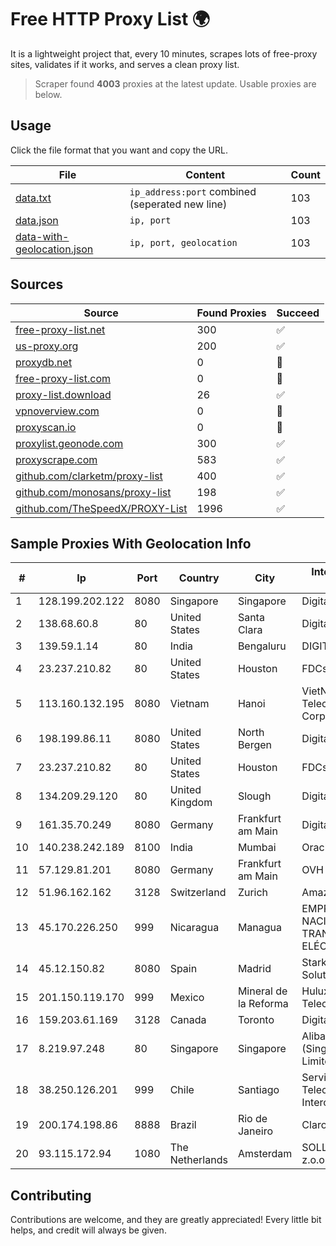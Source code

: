 
# Free HTTP Proxy List 🌍

It is a lightweight project that, every 10 minutes, scrapes lots of free-proxy sites, validates if it works, and serves a clean proxy list.


> Scraper found **4003** proxies at the latest update. Usable proxies are below.

## Usage

Click the file format that you want and copy the URL.


|File|Content|Count|
|----|-------|-----|
|[data.txt](https://raw.githubusercontent.com/themiralay/Proxy-List-World/master/data.txt)|`ip_address:port` combined (seperated new line)|103|
|[data.json](https://raw.githubusercontent.com/themiralay/Proxy-List-World/master/data.json)|`ip, port`|103|
|[data-with-geolocation.json](https://raw.githubusercontent.com/themiralay/Proxy-List-World/master/data-with-geolocation.json)|`ip, port, geolocation`|103|

## Sources

|Source|Found Proxies|Succeed|
|------|-------------|-------|
|[free-proxy-list.net](https://free-proxy-list.net)|300|✅|
|[us-proxy.org](https://www.us-proxy.org)|200|✅|
|[proxydb.net](http://proxydb.net)|0|🚫|
|[free-proxy-list.com](https://free-proxy-list.com/?page=&port=&type%5B%5D=http&type%5B%5D=https&up_time=0&search=Search)|0|🚫|
|[proxy-list.download](https://www.proxy-list.download/HTTP)|26|✅|
|[vpnoverview.com](https://vpnoverview.com/privacy/anonymous-browsing/free-proxy-servers)|0|🚫|
|[proxyscan.io](https://www.proxyscan.io)|0|🚫|
|[proxylist.geonode.com](https://proxylist.geonode.com/api/proxy-list?limit=300&page=1&sort_by=lastChecked&sort_type=desc&protocols=http,https)|300|✅|
|[proxyscrape.com](https://api.proxyscrape.com/v2/?request=displayproxies&protocol=http&timeout=10000&country=all&ssl=all&anonymity=all)|583|✅|
|[github.com/clarketm/proxy-list](https://raw.githubusercontent.com/clarketm/proxy-list/master/proxy-list-raw.txt)|400|✅|
|[github.com/monosans/proxy-list](https://raw.githubusercontent.com/monosans/proxy-list/main/proxies/http.txt)|198|✅|
|[github.com/TheSpeedX/PROXY-List](https://raw.githubusercontent.com/TheSpeedX/PROXY-List/master/http.txt)|1996|✅|


## Sample Proxies With Geolocation Info

|#|Ip|Port|Country|City|Internet Service Provider|
|-|--|----|-------|----|-------------------------|
|1|128.199.202.122|8080|Singapore|Singapore|DigitalOcean, LLC|
|2|138.68.60.8|80|United States|Santa Clara|DigitalOcean, LLC|
|3|139.59.1.14|80|India|Bengaluru|DIGITALOCEAN|
|4|23.237.210.82|80|United States|Houston|FDCservers.net|
|5|113.160.132.195|8080|Vietnam|Hanoi|VietNam Post and Telecom Corporation|
|6|198.199.86.11|8080|United States|North Bergen|DigitalOcean, LLC|
|7|23.237.210.82|80|United States|Houston|FDCservers.net|
|8|134.209.29.120|80|United Kingdom|Slough|DigitalOcean, LLC|
|9|161.35.70.249|8080|Germany|Frankfurt am Main|DigitalOcean, LLC|
|10|140.238.242.189|8100|India|Mumbai|Oracle Corporation|
|11|57.129.81.201|8080|Germany|Frankfurt am Main|OVH SAS|
|12|51.96.162.162|3128|Switzerland|Zurich|Amazon.com, Inc.|
|13|45.170.226.250|999|Nicaragua|Managua|EMPRESA NACIONAL DE TRANSMISIÓN ELÉCTRICA|
|14|45.12.150.82|8080|Spain|Madrid|Stark Industries Solutions LTD|
|15|201.150.119.170|999|Mexico|Mineral de la Reforma|Hulux Telecomunicaciones|
|16|159.203.61.169|3128|Canada|Toronto|DigitalOcean, LLC|
|17|8.219.97.248|80|Singapore|Singapore|Alibaba Cloud (Singapore) Private Limited|
|18|38.250.126.201|999|Chile|Santiago|Servicios De Telecomunicaciones Intercable Ltda.|
|19|200.174.198.86|8888|Brazil|Rio de Janeiro|Claro S.A|
|20|93.115.172.94|1080|The Netherlands|Amsterdam|SOLLUTIUM EU Sp z.o.o.|



## Contributing

Contributions are welcome, and they are greatly appreciated! Every
little bit helps, and credit will always be given.

